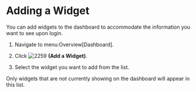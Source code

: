 # Adding a Widget

You can add widgets to the dashboard to accommodate the information you
want to see upon login.

1.  Navigate to menu:Overview\[Dashboard\].

2.  Click ![2259](2259.png) **(Add a Widget)**.

3.  Select the widget you want to add from the list.

<div class="note">

Only widgets that are not currently showing on the dashboard will appear
in this list.

</div>
